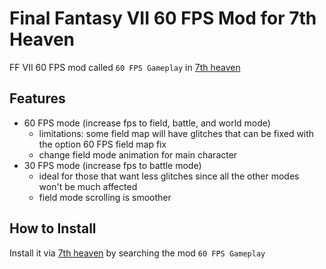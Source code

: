 # Final Fantasy VII 60 FPS Mod for 7th Heaven

FF VII 60 FPS mod called `60 FPS Gameplay` in [7th heaven](https://github.com/tsunamods-codes/7th-Heaven)

## Features

- 60 FPS mode (increase fps to field, battle, and world mode)
  - limitations: some field map will have glitches that can be fixed with the option 60 FPS field map fix
  - change field mode animation for main character
- 30 FPS mode (increase fps to battle mode)
  - ideal for those that want less glitches since all the other modes won't be much affected
  - field mode scrolling is smoother

## How to Install

Install it via [7th heaven](https://github.com/tsunamods-codes/7th-Heaven) by searching the mod `60 FPS Gameplay`
